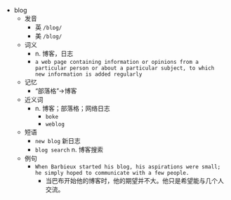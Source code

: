 - blog
  - 发音
    - 英 `/blɒg/`
    - 美 `/blɑg/`
  - 词义
    - n. 博客，日志
    - `a web page containing information or opinions from a particular person or about a particular subject, to which new information is added regularly`
  - 记忆
    - “部落格”→博客
  - 近义词
    - n. 博客；部落格；网络日志
      - `boke`
      - `weblog`
  - 短语
    - `new blog` 新日志 
    - `blog search` n. 博客搜索 
  - 例句
    - `When Barbieux started his blog, his aspirations were small; he simply hoped to communicate with a few people.`
      - 当巴布开始他的博客时，他的期望并不大。他只是希望能与几个人交流。

